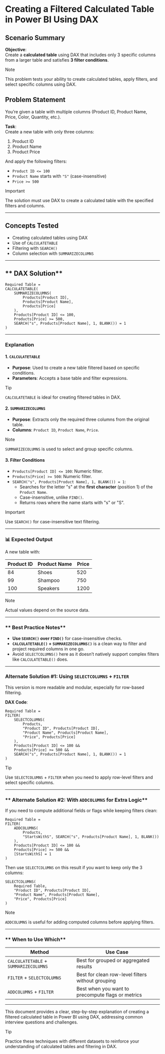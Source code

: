 # **Creating a Filtered Calculated Table in Power BI Using DAX**  

## Scenario Summary  

**Objective**:  
Create a **calculated table** using DAX that includes only 3 specific columns from a larger table and satisfies **3 filter conditions**.  

> [!NOTE]  
> This problem tests your ability to create calculated tables, apply filters, and select specific columns using DAX.  


## Problem Statement

You’re given a table with multiple columns (Product ID, Product Name, Price, Color, Quantity, etc.).  

**Task**:  
Create a new table with only three columns:  
1. Product ID  
2. Product Name  
3. Product Price  

And apply the following filters:  
- `Product ID <= 100`  
- `Product Name` starts with `"S"` (case-insensitive)  
- `Price >= 500`  

> [!IMPORTANT]  
> The solution must use DAX to create a calculated table with the specified filters and columns.  

---

## **Concepts Tested**  

- Creating calculated tables using DAX  
- Use of `CALCULATETABLE`  
- Filtering with `SEARCH()`  
- Column selection with `SUMMARIZECOLUMNS`  

---

## ** DAX Solution**  

```dax  
Required Table =  
CALCULATETABLE(  
    SUMMARIZECOLUMNS(  
        Products[Product ID],  
        Products[Product Name],  
        Products[Price]  
    ),  
    Products[Product ID] <= 100,  
    Products[Price] >= 500,  
    SEARCH("s", Products[Product Name], 1, BLANK()) = 1  
)  
```  

---

###  Explanation  

#### **1. `CALCULATETABLE`**  
- **Purpose**: Used to create a new table filtered based on specific conditions.  
- **Parameters**: Accepts a base table and filter expressions.  

> [!TIP]  
> `CALCULATETABLE` is ideal for creating filtered tables in DAX.  

#### **2. `SUMMARIZECOLUMNS`**  
- **Purpose**: Extracts only the required three columns from the original table.  
- **Columns**: `Product ID`, `Product Name`, `Price`.  

> [!NOTE]  
> `SUMMARIZECOLUMNS` is used to select and group specific columns.  

#### **3. Filter Conditions**  
- `Products[Product ID] <= 100`: Numeric filter.  
- `Products[Price] >= 500`: Numeric filter.  
- `SEARCH("s", Products[Product Name], 1, BLANK()) = 1`:  
  - Searches for the letter "s" at the **first character** (position 1) of the `Product Name`.  
  - Case-insensitive, unlike `FIND()`.  
  - Returns rows where the name starts with "s" or "S".  

> [!IMPORTANT]  
> Use `SEARCH()` for case-insensitive text filtering.  

---

### **📊 Expected Output**  

A new table with:  

| Product ID | Product Name | Price |  
|------------|--------------|------|  
| 84         | Shoes        | 520  |  
| 99         | Shampoo      | 750  |  
| 100        | Speakers     | 1200 |  

> [!NOTE]  
> Actual values depend on the source data.  

---

### ** Best Practice Notes**  

- **Use `SEARCH()` over `FIND()`** for case-insensitive checks.  
- **`CALCULATETABLE()` + `SUMMARIZECOLUMNS()`** is a clean way to filter and project required columns in one go.  
- Avoid `SELECTCOLUMNS()` here as it doesn’t natively support complex filters like `CALCULATETABLE()` does.  

---

### **Alternate Solution #1: Using `SELECTCOLUMNS` + `FILTER`**  

This version is more readable and modular, especially for row-based filtering.  

**DAX Code**:  
```dax  
Required Table =  
FILTER(  
    SELECTCOLUMNS(  
        Products,  
        "Product ID", Products[Product ID],  
        "Product Name", Products[Product Name],  
        "Price", Products[Price]  
    ),  
    Products[Product ID] <= 100 &&  
    Products[Price] >= 500 &&  
    SEARCH("s", Products[Product Name], 1, BLANK()) = 1  
)  
```  

> [!TIP]  
> Use `SELECTCOLUMNS` + `FILTER` when you need to apply row-level filters and select specific columns.  

---

### ** Alternate Solution #2: With `ADDCOLUMNS` for Extra Logic**  

If you need to compute additional fields or flags while keeping filters clean:  

```dax  
Required Table =  
FILTER(  
    ADDCOLUMNS(  
        Products,  
        "StartsWithS", SEARCH("s", Products[Product Name], 1, BLANK())  
    ),  
    Products[Product ID] <= 100 &&  
    Products[Price] >= 500 &&  
    [StartsWithS] = 1  
)  
```  

Then use `SELECTCOLUMNS` on this result if you want to keep only the 3 columns:  
```dax  
SELECTCOLUMNS(  
    Required Table,  
    "Product ID", Products[Product ID],  
    "Product Name", Products[Product Name],  
    "Price", Products[Price]  
)  
```  

> [!NOTE]  
> `ADDCOLUMNS` is useful for adding computed columns before applying filters.  

---

### ** When to Use Which**  

| **Method**                          | **Use Case**                                      |  
|-------------------------------------|--------------------------------------------------|  
| `CALCULATETABLE` + `SUMMARIZECOLUMNS` | Best for grouped or aggregated results           |  
| `FILTER` + `SELECTCOLUMNS`          | Best for clean row-level filters without grouping|  
| `ADDCOLUMNS` + `FILTER`             | Best when you want to precompute flags or metrics|  

---

This document provides a clear, step-by-step explanation of creating a filtered calculated table in Power BI using DAX, addressing common interview questions and challenges.  

> [!TIP]  
> Practice these techniques with different datasets to reinforce your understanding of calculated tables and filtering in DAX.  
